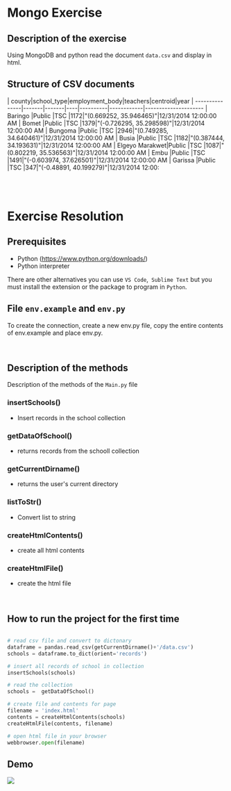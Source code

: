 # Mongo Exercise

## Description of the exercise

Using MongoDB and python read the document `data.csv` and display in html.

## Structure of CSV documents

| county|school_type|employment_body|teachers|centroid|year
| ---------------|-------|-------|----|----------|------------|---------------------
| Baringo        |Public |TSC    |1172|"(0.669252, 35.946465)"|12/31/2014 12:00:00 AM
| Bomet          |Public |TSC    |1379|"(-0.726295, 35.298598)"|12/31/2014 12:00:00 AM
| Bungoma        |Public |TSC    |2946|"(0.749285, 34.640461)"|12/31/2014 12:00:00 AM
| Busia          |Public |TSC    |1182|"(0.387444, 34.193631)"|12/31/2014 12:00:00 AM
| Elgeyo Marakwet|Public |TSC    |1087|"(0.802219, 35.536563)"|12/31/2014 12:00:00 AM
| Embu           |Public |TSC    |1491|"(-0.603974, 37.626501)"|12/31/2014 12:00:00 AM
| Garissa        |Public |TSC    |347|"(-0.48891, 40.199279)"|12/31/2014 12:00:

<br>
<br>

# Exercise Resolution

## Prerequisites
- Python (https://www.python.org/downloads/)
- Python interpreter

There are other alternatives you can use `VS Code`,` Sublime Text` but you must install the extension or the package to program in `Python`.

## File `env.example` and `env.py`

To create the connection, create a new env.py file, copy the entire contents of env.example and place env.py.

<br>

## Description of the methods
Description of the methods of the `Main.py` file

### insertSchools() 
- Insert records in the school collection
### getDataOfSchool() 
- returns records from the schooll collection
### getCurrentDirname() 
- returns the user's current directory
### listToStr() 
- Convert list to string
### createHtmlContents()
- create all html contents
### createHtmlFile()
- create the html file


<br>

## How to run the project for the first time
```py

# read csv file and convert to dictonary
dataframe = pandas.read_csv(getCurrentDirname()+'/data.csv')
schools = dataframe.to_dict(orient='records')

# insert all records of school in collection 
insertSchools(schools)

# read the collection
schools =  getDataOfSchool()

# create file and contents for page
filename = 'index.html'
contents = createHtmlContents(schools)
createHtmlFile(contents, filename)    

# open html file in your browser 
webbrowser.open(filename)
```

## Demo
<img src="demo.gif">
